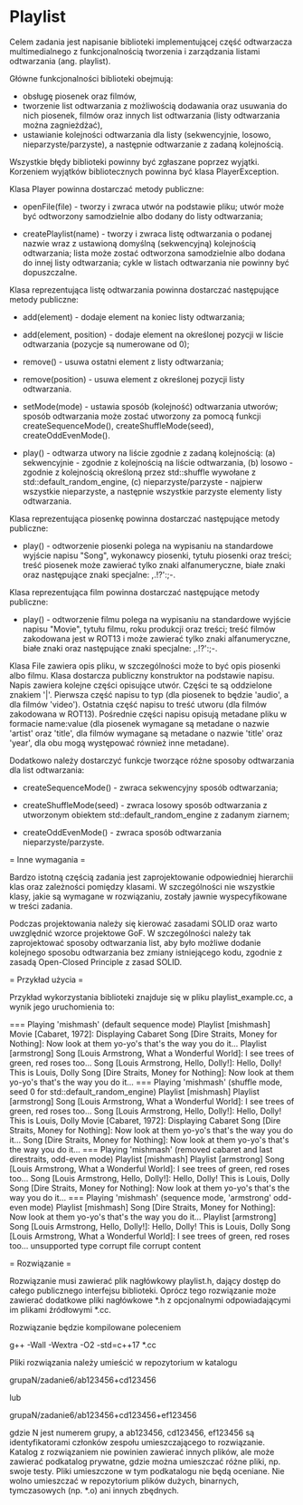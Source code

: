 
# Playlist

Celem zadania jest napisanie biblioteki implementującej część odtwarzacza multimedialnego
z funkcjonalnością tworzenia i zarządzania listami odtwarzania (ang. playlist).

Główne funkcjonalności biblioteki obejmują:
* obsługę piosenek oraz filmów,
* tworzenie list odtwarzania z możliwością dodawania oraz usuwania do nich piosenek, filmów
  oraz innych list odtwarzania (listy odtwarzania można zagnieżdżać),
* ustawianie kolejności odtwarzania dla listy (sekwencyjnie, losowo, nieparzyste/parzyste),
  a następnie odtwarzanie z zadaną kolejnością.

Wszystkie błędy biblioteki powinny być zgłaszane poprzez wyjątki. Korzeniem wyjątków
bibliotecznych powinna być klasa PlayerException.

Klasa Player powinna dostarczać metody publiczne:

* openFile(file) - tworzy i zwraca utwór na podstawie pliku; utwór może być odtworzony
  samodzielnie albo dodany do listy odtwarzania;

* createPlaylist(name) - tworzy i zwraca listę odtwarzania o podanej nazwie wraz
  z ustawioną domyślną (sekwencyjną) kolejnością odtwarzania; lista może zostać odtworzona
  samodzielnie albo dodana do innej listy odtwarzania; cykle w listach odtwarzania nie powinny
  być dopuszczalne.

Klasa reprezentująca listę odtwarzania powinna dostarczać następujące metody publiczne:

* add(element) - dodaje element na koniec listy odtwarzania;

* add(element, position) - dodaje element na określonej pozycji w liście odtwarzania (pozycje
  są numerowane od 0);

* remove() - usuwa ostatni element z listy odtwarzania;

* remove(position) - usuwa element z określonej pozycji listy odtwarzania.

* setMode(mode) - ustawia sposób (kolejność) odtwarzania utworów; sposób odtwarzania może
  zostać utworzony za pomocą funkcji createSequenceMode(), createShuffleMode(seed),
  createOddEvenMode().

* play() - odtwarza utwory na liście zgodnie z zadaną kolejnością:
           (a) sekwencyjnie - zgodnie z kolejnością na liście odtwarzania,
           (b) losowo - zgodnie z kolejnością określoną przez std::shuffle wywołane
               z std::default_random_engine,
           (c) nieparzyste/parzyste - najpierw wszystkie nieparzyste, a następnie wszystkie
               parzyste elementy listy odtwarzania.

Klasa reprezentująca piosenkę powinna dostarczać następujące metody publiczne:

* play() - odtworzenie piosenki polega na wypisaniu na standardowe wyjście napisu "Song",
  wykonawcy piosenki, tytułu piosenki oraz treści; treść piosenek może zawierać tylko znaki
  alfanumeryczne, białe znaki oraz następujące znaki specjalne: ,.!?':;-.

Klasa reprezentująca film powinna dostarczać następujące metody publiczne:

* play() - odtworzenie filmu polega na wypisaniu na standardowe wyjście napisu "Movie",
  tytułu filmu, roku produkcji oraz treści; treść filmów zakodowana jest w ROT13 i może
  zawierać tylko znaki alfanumeryczne, białe znaki oraz następujące znaki specjalne: ,.!?':;-.

Klasa File zawiera opis pliku, w szczególności może to być opis piosenki albo filmu.
Klasa dostarcza publiczny konstruktor na podstawie napisu.
Napis zawiera kolejne części opisujące utwór. Części te są oddzielone znakiem '|'.
Pierwsza część napisu to typ (dla piosenek to będzie 'audio', a dla filmów 'video').
Ostatnia część napisu to treść utworu (dla filmów zakodowana w ROT13).
Pośrednie części napisu opisują metadane pliku w formacie name:value (dla piosenek wymagane
są metadane o nazwie 'artist' oraz 'title', dla filmów wymagane są metadane o nazwie 'title'
oraz 'year', dla obu mogą występować również inne metadane).

Dodatkowo należy dostarczyć funkcje tworzące różne sposoby odtwarzania dla list odtwarzania:

* createSequenceMode() - zwraca sekwencyjny sposób odtwarzania;

* createShuffleMode(seed) - zwraca losowy sposób odtwarzania z utworzonym obiektem
  std::default_random_engine z zadanym ziarnem;

* createOddEvenMode() - zwraca sposób odtwarzania nieparzyste/parzyste.

= Inne wymagania =

Bardzo istotną częścią zadania jest zaprojektowanie odpowiedniej hierarchii klas
oraz zależności pomiędzy klasami. W szczególności nie wszystkie klasy, jakie są wymagane
w rozwiązaniu, zostały jawnie wyspecyfikowane w treści zadania.

Podczas projektowania należy się kierować zasadami SOLID oraz warto uwzględnić wzorce
projektowe GoF. W szczególności należy tak zaprojektować sposoby odtwarzania list,
aby było możliwe dodanie kolejnego sposobu odtwarzania bez zmiany istniejącego kodu,
zgodnie z zasadą Open-Closed Principle z zasad SOLID.

= Przykład użycia =

Przykład wykorzystania biblioteki znajduje się w pliku playlist_example.cc, a wynik jego uruchomienia to:

=== Playing 'mishmash' (default sequence mode)
Playlist [mishmash]
Movie [Cabaret, 1972]: Displaying Cabaret
Song [Dire Straits, Money for Nothing]: Now look at them yo-yo's that's the way you do it...
Playlist [armstrong]
Song [Louis Armstrong, What a Wonderful World]: I see trees of green, red roses too...
Song [Louis Armstrong, Hello, Dolly!]: Hello, Dolly! This is Louis, Dolly
Song [Dire Straits, Money for Nothing]: Now look at them yo-yo's that's the way you do it...
=== Playing 'mishmash' (shuffle mode, seed 0 for std::default_random_engine)
Playlist [mishmash]
Playlist [armstrong]
Song [Louis Armstrong, What a Wonderful World]: I see trees of green, red roses too...
Song [Louis Armstrong, Hello, Dolly!]: Hello, Dolly! This is Louis, Dolly
Movie [Cabaret, 1972]: Displaying Cabaret
Song [Dire Straits, Money for Nothing]: Now look at them yo-yo's that's the way you do it...
Song [Dire Straits, Money for Nothing]: Now look at them yo-yo's that's the way you do it...
=== Playing 'mishmash' (removed cabaret and last direstraits, odd-even mode)
Playlist [mishmash]
Playlist [armstrong]
Song [Louis Armstrong, What a Wonderful World]: I see trees of green, red roses too...
Song [Louis Armstrong, Hello, Dolly!]: Hello, Dolly! This is Louis, Dolly
Song [Dire Straits, Money for Nothing]: Now look at them yo-yo's that's the way you do it...
=== Playing 'mishmash' (sequence mode, 'armstrong' odd-even mode)
Playlist [mishmash]
Song [Dire Straits, Money for Nothing]: Now look at them yo-yo's that's the way you do it...
Playlist [armstrong]
Song [Louis Armstrong, Hello, Dolly!]: Hello, Dolly! This is Louis, Dolly
Song [Louis Armstrong, What a Wonderful World]: I see trees of green, red roses too...
unsupported type
corrupt file
corrupt content

= Rozwiązanie =

Rozwiązanie musi zawierać plik nagłówkowy playlist.h, dający dostęp do całego publicznego
interfejsu biblioteki. Oprócz tego rozwiązanie może zawierać dodatkowe pliki nagłówkowe *.h
z opcjonalnymi odpowiadającymi im plikami źródłowymi *.cc.

Rozwiązanie będzie kompilowane poleceniem

g++ -Wall -Wextra -O2 -std=c++17 *.cc

Pliki rozwiązania należy umieścić w repozytorium w katalogu

grupaN/zadanie6/ab123456+cd123456

lub

grupaN/zadanie6/ab123456+cd123456+ef123456

gdzie N jest numerem grupy, a ab123456, cd123456, ef123456 są identyfikatorami
członków zespołu umieszczającego to rozwiązanie. Katalog z rozwiązaniem nie
powinien zawierać innych plików, ale może zawierać podkatalog prywatne, gdzie
można umieszczać różne pliki, np. swoje testy. Pliki umieszczone w tym
podkatalogu nie będą oceniane. Nie wolno umieszczać w repozytorium plików
dużych, binarnych, tymczasowych (np. *.o) ani innych zbędnych.
